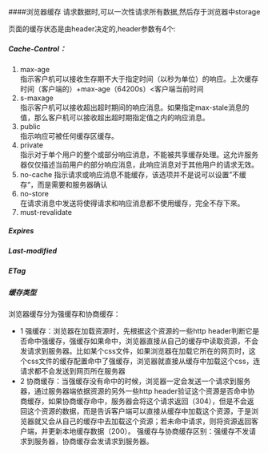 ####浏览器缓存
请求数据时,可以一次性请求所有数据,然后存于浏览器中storage

页面的缓存状态是由header决定的,header参数有4个:
##### Cache-Control：
1. max-age  
    指示客户机可以接收生存期不大于指定时间（以秒为单位）的响应。上次缓存时间（客户端的）+max-age（64200s）<客户端当前时间
2. s-maxage  
    指示客户机可以接收超出超时期间的响应消息。如果指定max-stale消息的值，那么客户机可以接收超出超时期指定值之内的响应消息。
3. public  
    指示响应可被任何缓存区缓存。
4. private  
    指示对于单个用户的整个或部分响应消息，不能被共享缓存处理。这允许服务器仅仅描述当前用户的部分响应消息，此响应消息对于其他用户的请求无效。
5. no-cache
    指示请求或响应消息不能缓存，该选项并不是说可以设置”不缓存“，而是需要和服务器确认
6. no-store  
    在请求消息中发送将使得请求和响应消息都不使用缓存，完全不存下來。
7. must-revalidate
##### Expires  
##### Last-modified   
##### ETag

##### 缓存类型

浏览器缓存分为强缓存和协商缓存：
* 1 强缓存：浏览器在加载资源时，先根据这个资源的一些http header判断它是否命中强缓存，强缓存如果命中，浏览器直接从自己的缓存中读取资源，不会发请求到服务器。比如某个css文件，如果浏览器在加载它所在的网页时，这个css文件的缓存配置命中了强缓存，浏览器就直接从缓存中加载这个css，连请求都不会发送到网页所在服务器
* 2 协商缓存：当强缓存没有命中的时候，浏览器一定会发送一个请求到服务器，通过服务器端依据资源的另外一些http header验证这个资源是否命中协商缓存，如果协商缓存命中，服务器会将这个请求返回（304），但是不会返回这个资源的数据，而是告诉客户端可以直接从缓存中加载这个资源，于是浏览器就又会从自己的缓存中去加载这个资源；若未命中请求，则将资源返回客户端，并更新本地缓存数据（200）。
强缓存与协商缓存区别：强缓存不发请求到服务器，协商缓存会发请求到服务器。